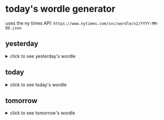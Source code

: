 # today's wordle generator

uses the ny times API: `https://www.nytimes.com/svc/wordle/v2/YYYY-MM-DD.json`

## yesterday

<details>
    <summary>click to see yesterday's wordle</summary>

    sprig

</details>

## today

<details>
    <summary>click to see today's wordle</summary>

    atlas

</details>

## tomorrow

<details>
    <summary>click to see tomorrow's wordle</summary>

    draft

</details>
